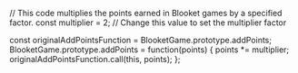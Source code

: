 

// This code multiplies the points earned in Blooket games by a specified factor.
const multiplier = 2; // Change this value to set the multiplier factor

const originalAddPointsFunction = BlooketGame.prototype.addPoints;
BlooketGame.prototype.addPoints = function(points) {
    points *= multiplier;
    originalAddPointsFunction.call(this, points);
};
